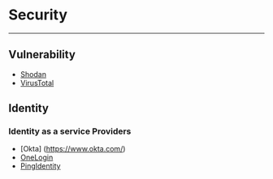 # Security

----------

## Vulnerability ##

- [Shodan](https://shodan.io)
- [VirusTotal](https://www.virustotal.com/)

## Identity ##

### Identity as a service Providers ###

- [Okta] (https://www.okta.com/)
- [OneLogin](https://www.onelogin.com/)
- [PingIdentity](https://www.pingidentity.com/en.html)




